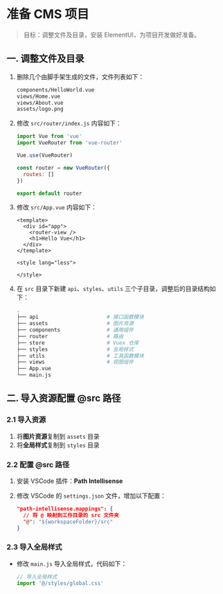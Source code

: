 # 准备 CMS 项目

> 目标：调整文件及目录，安装 ElementUI，为项目开发做好准备。

## 一. 调整文件及目录

1. 删除几个由脚手架生成的文件，文件列表如下：

   ```bash
   components/HelloWorld.vue
   views/Home.vue
   views/About.vue
   assets/logo.png
   ```

2. 修改 `src/router/index.js` 内容如下：

   ```js
   import Vue from 'vue'
   import VueRouter from 'vue-router'

   Vue.use(VueRouter)

   const router = new VueRouter({
     routes: []
   })

   export default router
   ```

3. 修改 `src/App.vue` 内容如下：

   ```vue
   <template>
     <div id="app">
       <router-view />
       <h1>Hello Vue</h1>
     </div>
   </template>

   <style lang="less">

   </style>
   ```

4. 在 `src` 目录下新建 `api`、`styles`、`utils` 三个子目录，调整后的目录结构如下：

   ```bash
   .
   ├── api                      # 接口函数模块
   ├── assets                   # 图片资源
   ├── components               # 通用组件
   ├── router                   # 路由
   ├── store                    # Vuex 仓库
   ├── styles                   # 全局样式
   ├── utils                    # 工具函数模块
   ├── views                    # 视图组件
   ├── App.vue
   └── main.js
   ```

## 二. 导入资源配置 @src 路径

### 2.1 导入资源

1. 将**图片资源**复制到 `assets` 目录
2. 将**全局样式**复制到 `styles` 目录

### 2.2 配置 @src 路径

1. 安装 VSCode 插件：**Path Intellisense**
2. 修改 VSCode 的 `settings.json` 文件，增加以下配置：

   ```json
   "path-intellisense.mappings": {
     // 将 @ 映射到工作目录的 src 文件夹
     "@": "${workspaceFolder}/src"
   }
   ```

### 2.3 导入全局样式

- 修改 `main.js` 导入全局样式，代码如下：

  ```js
  // 导入全局样式
  import '@/styles/global.css'
  ```
